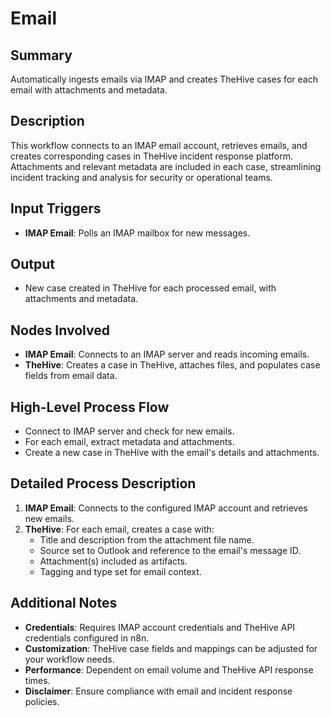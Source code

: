 # Email

## Summary
Automatically ingests emails via IMAP and creates TheHive cases for each email with attachments and metadata.

## Description
This workflow connects to an IMAP email account, retrieves emails, and creates corresponding cases in TheHive incident response platform. Attachments and relevant metadata are included in each case, streamlining incident tracking and analysis for security or operational teams.

## Input Triggers
- **IMAP Email**: Polls an IMAP mailbox for new messages.

## Output
- New case created in TheHive for each processed email, with attachments and metadata.

## Nodes Involved
- **IMAP Email**: Connects to an IMAP server and reads incoming emails.
- **TheHive**: Creates a case in TheHive, attaches files, and populates case fields from email data.

## High-Level Process Flow
- Connect to IMAP server and check for new emails.
- For each email, extract metadata and attachments.
- Create a new case in TheHive with the email's details and attachments.

## Detailed Process Description
1. **IMAP Email**: Connects to the configured IMAP account and retrieves new emails.
2. **TheHive**: For each email, creates a case with:
   - Title and description from the attachment file name.
   - Source set to Outlook and reference to the email's message ID.
   - Attachment(s) included as artifacts.
   - Tagging and type set for email context.

## Additional Notes
- **Credentials**: Requires IMAP account credentials and TheHive API credentials configured in n8n.
- **Customization**: TheHive case fields and mappings can be adjusted for your workflow needs.
- **Performance**: Dependent on email volume and TheHive API response times.
- **Disclaimer**: Ensure compliance with email and incident response policies.
